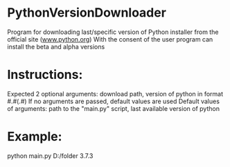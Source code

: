 # PythonVersionDownloader
Program for downloading last/specific version of Python installer from the official site (www.python.org)
With the consent of the user program can install the beta and alpha versions

# Instructions:
Expected 2 optional arguments: download path, version of python in format #.#(.#)
If no arguments are passed, default values are used
Default values of arguments: path to the "main.py" script, last available version of python

# Example:
python main.py D:/folder 3.7.3
